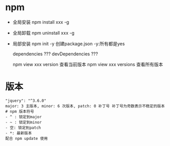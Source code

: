 # npm
  - 全局安装
    npm install xxx -g
  - 全局卸载
    npm uninstall xxx -g
  - 局部安装
    npm init -y 创建package.json -y:所有都是yes

    dependencies ???
    devDependencies ???

    npm view xxx version  查看当前版本
    npm view xxx versions 查看所有版本
    
  # 版本
    "jquery": "^3.6.0"
    major: 3 主版本, minor: 6 次版本, patch: 0 补丁号 补丁号为奇数表示不稳定的版本
    # npm 版本符号
    - ^ : 锁定到major
    - ~ : 锁定到minor
    - 空: 锁定到patch
    - *: 最新版本
    配合 npm update 使用